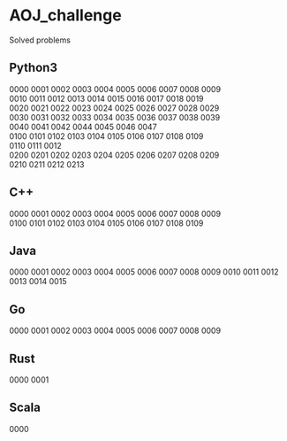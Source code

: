 # AOJ_challenge
Solved problems

## Python3
0000 0001 0002 0003 0004 0005 0006 0007 0008 0009  
0010 0011 0012 0013 0014 0015 0016 0017 0018 0019  
0020 0021 0022 0023 0024 0025 0026 0027 0028 0029  
0030 0031 0032 0033 0034 0035 0036 0037 0038 0039  
0040 0041 0042 0044 0045 0046 0047  
0100 0101 0102 0103 0104 0105 0106 0107 0108 0109  
0110 0111 0012  
0200 0201 0202 0203 0204 0205 0206 0207 0208 0209  
0210 0211 0212 0213  

## C++
0000 0001 0002 0003 0004 0005 0006 0007 0008 0009  
0100 0101 0102 0103 0104 0105 0106 0107 0108 0109  

## Java
0000 0001 0002 0003 0004 0005 0006 0007 0008 0009
0010 0011 0012 0013 0014 0015

## Go
0000 0001 0002 0003 0004 0005 0006 0007 0008 0009  

## Rust
0000 0001  

## Scala
0000  
